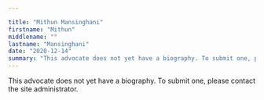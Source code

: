 ```yaml
---

title: "Mithun Mansinghani"
firstname: "Mithun"
middlename: ""
lastname: "Mansinghani"
date: "2020-12-14"
summary: "This advocate does not yet have a biography. To submit one, please contact the site administrator."
---
```

This advocate does not yet have a biography. To submit one, please contact the site administrator.

